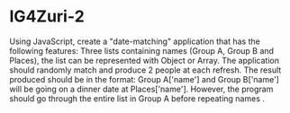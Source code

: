 # IG4Zuri-2
Using JavaScript, create a "date-matching" application that has the following features:  Three lists containing names (Group A, Group B and Places), the list can be represented with Object or Array.  The application should randomly match and produce 2 people at each refresh.  The result produced should be in the format: Group A['name'] and Group B['name'] will be going on a dinner date at Places['name']. However, the program should go through the entire list in Group A before repeating names .

